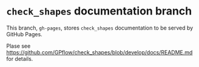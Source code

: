 # `check_shapes` documentation branch

This branch, `gh-pages`, stores `check_shapes` documentation to be served by GitHub Pages.

Plase see https://github.com/GPflow/check_shapes/blob/develop/docs/README.md for details.
